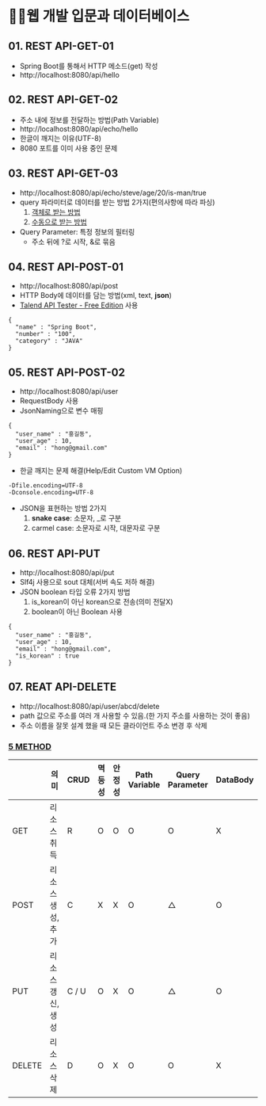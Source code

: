 # 👩‍💻웹 개발 입문과 데이터베이스 

## 01. REST API-GET-01
- Spring Boot를 통해서 HTTP 메소드(get) 작성
- http://localhost:8080/api/hello

## 02. REST API-GET-02
- 주소 내에 정보를 전달하는 방법(Path Variable)
- http://localhost:8080/api/echo/hello
- 한글이 깨지는 이유(UTF-8)
- 8080 포트를 이미 사용 중인 문제

## 03. REST API-GET-03
- http://localhost:8080/api/echo/steve/age/20/is-man/true
- query 파라미터로 데이터를 받는 방법 2가지(편의사항에 따라 파싱)
  1. [객체로 받는 방법](http://localhost:8080/api/book?category=IT&issuedYeer=2023&issued-month=01&issued_day=31)
  2. [수동으로 받는 방법](http://localhost:8080/api/book2?category=IT&issuedYeer=2023&issuedMonth=01&issuedDay=31)
- Query Parameter: 특정 정보의 필터링
  - 주소 뒤에 ?로 시작, &로 묶음
 
## 04. REST API-POST-01
- http://localhost:8080/api/post
- HTTP Body에 데이터를 담는 방법(xml, text, **json**)
- [Talend API Tester - Free Edition](https://chrome.google.com/webstore/detail/talend-api-tester-free-ed/aejoelaoggembcahagimdiliamlcdmfm?hl=ko) 사용
```
{
  "name" : "Spring Boot",
  "number" : "100",
  "category" : "JAVA"
}
```

## 05. REST API-POST-02
- http://localhost:8080/api/user
- RequestBody 사용
- JsonNaming으로 변수 매핑
```
{
  "user_name" : "홍길동",
  "user_age" : 10,
  "email" : "hong@gmail.com"
}
```
- 한글 깨지는 문제 해결(Help/Edit Custom VM Option)
```
-Dfile.encoding=UTF-8
-Dconsole.encoding=UTF-8
```
- JSON을 표현하는 방법 2가지
  1. **snake case**: 소문자, _로 구분
  2. carmel case: 소문자로 시작, 대문자로 구분
 
## 06. REST API-PUT
- http://localhost:8080/api/put
- Slf4j 사용으로 sout 대체(서버 속도 저하 해결)
- JSON boolean 타입 오류 2가지 방법
  1. is_korean이 아닌 korean으로 전송(의미 전달X)
  2. boolean이 아닌 Boolean 사용
```
{
  "user_name" : "홍길동",
  "user_age" : 10,
  "email" : "hong@gmail.com",
  "is_korean" : true
}
```

## 07. REAT API-DELETE
- http://localhost:8080/api/user/abcd/delete
- path 값으로 주소를 여러 개 사용할 수 있음.(한 가지 주소를 사용하는 것이 좋음)
- 주소 이름을 잘못 설계 했을 때 모든 클라이언트 주소 변경 후 삭제

### [5 METHOD](https://velog.io/@xangj0ng/HTTP-5-METHODGET-POST-PUTPATCHDELETE)
||의미|CRUD|멱등성|안정성|Path Variable|Query Parameter|DataBody|
|---|---|---|---|---|---|---|---|
|GET|리소스 취득|R|O|O|O|O|X|
|POST|리소스 생성, 추가|C|X|X|O|△|O|
|PUT|리소스 갱신, 생성|C / U|O|X|O|△|O|
|DELETE|리소스 삭제|D|O|X|O|O|X|
